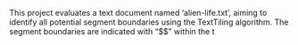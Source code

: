This project evaluates a text document named ‘alien-life.txt’, aiming to identify all potential segment boundaries using the TextTiling algorithm. The segment boundaries are indicated with “$$” within the t